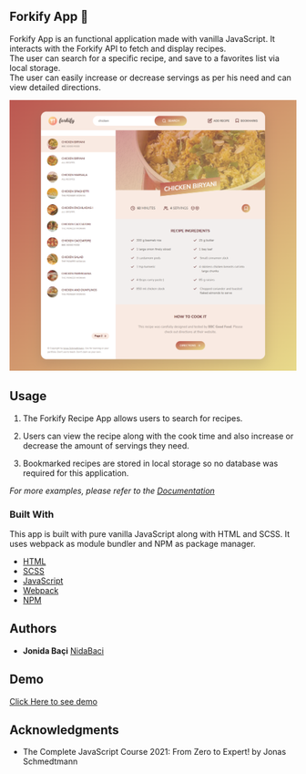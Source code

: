 ## Forkify App 🍕

Forkify App is an functional application made with vanilla JavaScript. It interacts with the Forkify API to fetch and display recipes.    
The user can search for a specific recipe, and save to a favorites list via local storage.    
The user can easily increase or decrease servings as per his need and can view detailed directions.

![Forkify App Webpage](./src/img/forkify-app.png)

## Usage

1. The Forkify Recipe App allows users to search for recipes.

2. Users can view the recipe along with the cook time and also
   increase or decrease the amount of servings they need.

3. Bookmarked recipes are stored in local storage so no database was
   required for this application.

_For more examples, please refer to the [Documentation](https://forkify-api.herokuapp.com/v2)_

### Built With

This app is built with pure vanilla JavaScript along with HTML and SCSS. It uses webpack as module bundler and NPM as package manager.

- [HTML](https://developer.mozilla.org/en-US/docs/Web/HTML)
- [SCSS](https://sass-lang.com/)
- [JavaScript](https://developer.mozilla.org/en-US/docs/Web/javascript)
- [Webpack](https://webpack.js.org/)
- [NPM](https://www.npmjs.com/)

## Authors

  - **Jonida Baçi**
    [NidaBaci](https://nidabaci.github.com/)
    
## Demo
[Click Here to see demo](https://nids-forkify-app.netlify.app/)
    
## Acknowledgments

  * The Complete JavaScript Course 2021: From Zero to Expert! by Jonas Schmedtmann
